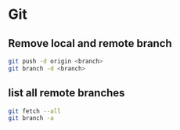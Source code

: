 # Git

## Remove local and remote branch

```bash
git push -d origin <branch>
git branch -d <branch>
```

## list all remote branches

```bash
git fetch --all
git branch -a
```